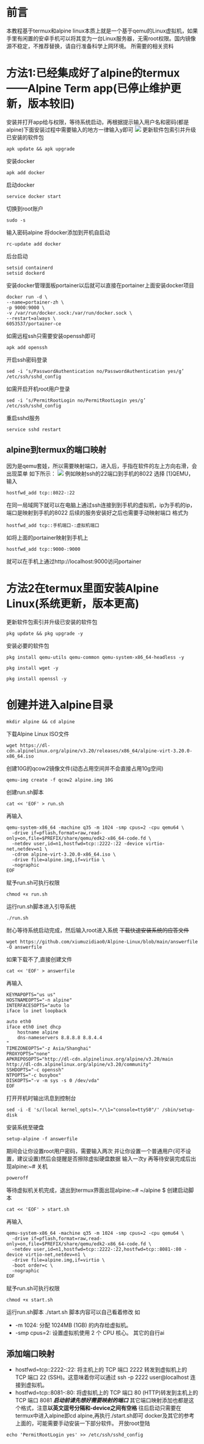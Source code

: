 # 前言
本教程基于termux和alpine linux本质上就是一个基于qemu的Linux虚拟机，如果手里有闲置的安卓手机可以将其变为一台Linux服务器，无需root权限。国内镜像源不稳定，不推荐替换，请自行准备科学上网环境。
所需要的相关资料

# 方法1:已经集成好了alpine的termux——Alpine Term app(已停止维护更新，版本较旧)
安装并打开app给与权限，等待系统启动，再根据提示输入用户名和密码(都是alpine)下面安装过程中需要输入的地方一律输入y即可
![](https://vip.123pan.cn/1681970/ymjew503t0n000d7w32y53ddcr4b2a0eDIQ1DIr0Dcx2DIry.png)
更新软件包索引并升级已安装的软件包
```
apk update && apk upgrade
```
安装docker
```
apk add docker
```
启动docker
```
service docker start
```
切换到root账户
```
sudo -s
```
输入密码alpine
将docker添加到开机自启动
```
rc-update add docker
```
后台启动
```
setsid containerd  
setsid dockerd
```
安装docker管理面板portainer以后就可以直接在portainer上面安装docker项目
```
docker run -d \
--name=portainer-zh \
-p 9000:9000 \
-v /var/run/docker.sock:/var/run/docker.sock \
--restart=always \
6053537/portainer-ce
```
如需远程ssh只需要安装openssh即可
```
apk add openssh
```
开启ssh密码登录
```
sed -i ‘s/PasswordAuthentication no/PasswordAuthentication yes/g’ /etc/ssh/sshd_config  
```
如需开启开机root用户登录
```
sed -i ‘s/PermitRootLogin no/PermitRootLogin yes/g’ /etc/ssh/sshd_config
```
重启sshd服务
```
service sshd restart  
```
## alpine到termux的端口映射
因为是qemu套娃，所以需要映射端口，进入后，手指在软件的左上方向右滑，会出现菜单
如下所示：
![](https://vip.123pan.cn/1681970/ymjew503t0l000d7w32x77qo7h92b969DIQ1DIr0Dcx2DIry.png)
例如映射ssh的22端口到手机的8022
选择 [1]QEMU，输入
```
hostfwd_add tcp::8022-:22
```
在同一局域网下就可以在电脑上通过ssh连接到到手机的虚拟机，ip为手机的ip，端口是映射到手机的8022
后续的服务安装好之后也需要手动映射端口
格式为
```
hostfwd_add tcp::手机端口-:虚拟机端口
```

如将上面的portainer映射到手机上
```
hostfwd_add tcp::9000-:9000
```
就可以在手机上通过http://localhost:9000访问portainer
# 方法2在termux里面安装Alpine Linux(系统更新，版本更高)
更新软件包索引并升级已安装的软件包
```
pkg update && pkg upgrade -y
```
安装必要的软件包
```
pkg install qemu-utils qemu-common qemu-system-x86_64-headless -y
```
```
pkg install wget -y
```
```
pkg install openssl -y
```
# 创建并进入alpine目录
```
mkdir alpine && cd alpine
```
下载Alpine Linux ISO文件
```
wget https://dl-cdn.alpinelinux.org/alpine/v3.20/releases/x86_64/alpine-virt-3.20.0-x86_64.iso
```
创建10G的qcow2镜像文件(动态占用空间并不会直接占用10g空间)
```
qemu-img create -f qcow2 alpine.img 10G
```
创建run.sh脚本
```
cat << 'EOF' > run.sh
```
再输入
```
qemu-system-x86_64 -machine q35 -m 1024 -smp cpus=2 -cpu qemu64 \
  -drive if=pflash,format=raw,read-only=on,file=$PREFIX/share/qemu/edk2-x86_64-code.fd \
  -netdev user,id=n1,hostfwd=tcp::2222-:22 -device virtio-net,netdev=n1 \
  -cdrom alpine-virt-3.20.0-x86_64.iso \
  -drive file=alpine.img,if=virtio \
  -nographic
EOF
```
赋予run.sh可执行权限
```
chmod +x run.sh
```
运行run.sh脚本进入引导系统
```
./run.sh
```
耐心等待系统启动完成，然后输入root进入系统
~~下载快速安装系统的应答文件~~
```
wget https://github.com/xiumuzidiao0/Alpine-Linux/blob/main/answerfile -O answerfile
```
如果下载不了,直接创建文件
```
cat << 'EOF' > answerfile
```
再输入
```
KEYMAPOPTS="us us"
HOSTNAMEOPTS="-n alpine"
INTERFACESOPTS="auto lo
iface lo inet loopback

auto eth0
iface eth0 inet dhcp
    hostname alpine
    dns-nameservers 8.8.8.8 8.8.4.4
"
TIMEZONEOPTS="-z Asia/Shanghai"
PROXYOPTS="none"
APKREPOSOPTS="http://dl-cdn.alpinelinux.org/alpine/v3.20/main http://dl-cdn.alpinelinux.org/alpine/v3.20/community"
SSHDOPTS="-c openssh"
NTPOPTS="-c busybox"
DISKOPTS="-v -m sys -s 0 /dev/vda"
EOF
```
打开开机时输出讯息到控制台
```
sed -i -E 's/(local kernel_opts)=.*/\1="console=ttyS0"/' /sbin/setup-disk
```
安装系统至硬盘
```
setup-alpine -f answerfile
```
期间会让你设置root用户密码，需要输入两次
并让你设置一个普通用户(可不设置，建议设置)然后会提醒是否擦除虚拟硬盘数据
输入一次y
再等待安装完成后出现alpine:~#
关机
```
poweroff
```
等待虚拟机关机完成，退出到termux界面出现alpine:~# ~/alpine $
创建启动脚本
```
cat << 'EOF' > start.sh
```
再输入
```
qemu-system-x86_64 -machine q35 -m 1024 -smp cpus=2 -cpu qemu64 \
  -drive if=pflash,format=raw,read-only=on,file=$PREFIX/share/qemu/edk2-x86_64-code.fd \
  -netdev user,id=n1,hostfwd=tcp::2222-:22,hostfwd=tcp::8081-:80 -device virtio-net,netdev=n1 \
  -drive file=alpine.img,if=virtio \
  -boot order=c \
  -nographic
EOF
```
赋予run.sh可执行权限
```
chmod +x start.sh
```
运行run.sh脚本
./start.sh
脚本内容可以自己看着修改
如
* -m 1024: 分配 1024MB (1GB) 的内存给虚拟机。
* -smp cpus=2: 设置虚拟机使用 2 个 CPU 核心。
其它的自行ai
## 添加端口映射
* hostfwd=tcp::2222-:22: 将主机上的 TCP 端口 2222 转发到虚拟机上的 TCP 端口 22 (SSH)。这意味着你可以通过 ssh -p 2222 user@localhost 连接到虚拟机。
 * hostfwd=tcp::8081-:80: 将虚拟机上的 TCP 端口 80 (HTTP)转发到主机上的 TCP 端口 8081
***启动前请先想好需要映射的端口***
其它端口映射添加也都是这个格式，注意**以英文逗号分隔和-device之间有空格**
往后启动只需要在termux中进入alpine即cd alpine,再执行./start.sh即可
docker及其它的参考上面的，可能需要手动安装一下部分软件。
开放root登陆
```
echo 'PermitRootLogin yes' >> /etc/ssh/sshd_config
```

